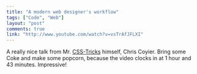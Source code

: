 ```yaml
---
title: "A modern web designer's workflow"
tags: ["Code", "Web"]
layout: "post"
comments: true
link: "http://www.youtube.com/watch?v=vsTrAfJFLXI"
---
```


A really nice talk from Mr. [CSS-Tricks](http://css-tricks.com/) himself, Chris Coyier. Bring some Coke and make some popcorn, because the video clocks in at 1 hour and 43 minutes. Impressive!
